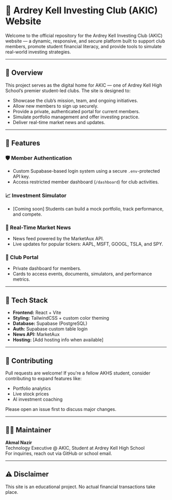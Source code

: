 # 🏦 Ardrey Kell Investing Club (AKIC) Website

Welcome to the official repository for the Ardrey Kell Investing Club (AKIC) website — a dynamic, responsive, and secure platform built to support club members, promote student financial literacy, and provide tools to simulate real-world investing strategies.

---

## 📌 Overview

This project serves as the digital home for AKIC — one of Ardrey Kell High School’s premier student-led clubs. The site is designed to:

- Showcase the club’s mission, team, and ongoing initiatives.
- Allow new members to sign up securely.
- Provide a private, authenticated portal for current members.
- Simulate portfolio management and offer investing practice.
- Deliver real-time market news and updates.

---

## 🚀 Features

### 🛡 Member Authentication
- Custom Supabase-based login system using a secure `.env`-protected API key.
- Access restricted member dashboard (`/dashboard`) for club activities.

### 📈 Investment Simulator
- [Coming soon] Students can build a mock portfolio, track performance, and compete.

### 📰 Real-Time Market News
- News feed powered by the MarketAux API.
- Live updates for popular tickers: AAPL, MSFT, GOOGL, TSLA, and SPY.

### 🧠 Club Portal
- Private dashboard for members.
- Cards to access events, documents, simulators, and performance metrics.

---

## 🧱 Tech Stack

- **Frontend:** React + Vite
- **Styling:** TailwindCSS + custom color theming
- **Database:** Supabase (PostgreSQL)
- **Auth:** Supabase custom table login
- **News API:** MarketAux
- **Hosting:** [Add hosting info when available]

---

## 🤝 Contributing

Pull requests are welcome! If you're a fellow AKHS student, consider contributing to expand features like:

- Portfolio analytics
- Live stock prices
- AI investment coaching

Please open an issue first to discuss major changes.

---

## 🧑‍💻 Maintainer

**Akmal Nazir**  
Technology Executive @ AKIC, Student at Ardrey Kell High School  
For inquiries, reach out via GitHub or school email.

---

## ⚠️ Disclaimer

This site is an educational project. No actual financial transactions take place.

